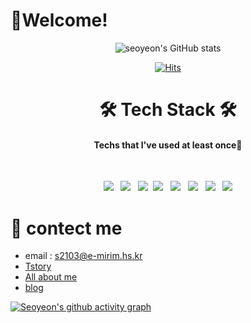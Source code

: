 # 🤗Welcome! 
<div align=center>
	
![seoyeon's GitHub stats](https://github-readme-stats.vercel.app/api?username=seoyeon-double-7&theme=cobalt&show_icons=true)
	
  [![Hits](https://hits.seeyoufarm.com/api/count/incr/badge.svg?url=https%3A%2F%2Fgithub.com%2Fcindy0817-web&count_bg=%2379C83D&title_bg=%23555555&icon=&icon_color=%23E7E7E7&title=hits&edge_flat=false)](https://hits.seeyoufarm.com)
# 🛠 Tech Stack 🛠
</div>

<h4 align=center>Techs that I've used at least once💛</h4>
</br>
<p align="center">
  <img src="https://img.shields.io/badge/Java-007396?style=flat-square&logo=Java&logoColor=white"/></a> &nbsp 
  <img src="https://img.shields.io/badge/C-A8B9CC?style=flat-square&logo=C&logoColor=white"/></a> &nbsp
  <img src="https://img.shields.io/badge/Python-ff69b4?style=flat-square&logo=Python&logoColor=white"/></a>&nbsp
<img src="https://img.shields.io/badge/HTML5-E34F26?style=flat-square&logo=HTML5&logoColor=white"/></a> &nbsp
<img src="https://img.shields.io/badge/CSS3-1572B6?style=flat-square&logo=CSS3&logoColor=white"/></a> &nbsp
<img src="https://img.shields.io/badge/JavaScript-F7DF1E?style=flat-square&logo=JavaScript&logoColor=white"/></a> &nbsp
<img src="https://img.shields.io/badge/C++-brightgreen?style=flat-square&logo=C++&logoColor=red" /></a> &nbsp
<img src="https://img.shields.io/badge/MySQL-4479A1?style=flat-square&logo=MySQL&logoColor=white"/></a> </p>


# 👀 contect me  
* email : <s2103@e-mirim.hs.kr>  
* [Tstory](https://dodeream-developer.tistory.com/)  
* [All about me](https://gratis-stealer-21c.notion.site/Developer-Seoyeon-0eb18927bfbb462a84db0e0261a9e725)  
* [blog](https://blog.naver.com/cindybae0817)  

[![Seoyeon's github activity graph](https://activity-graph.herokuapp.com/graph?username=seoyeon-double-7&theme=monokai)](https://github.com/seoyeon-double/github-readme-activity-graph)
